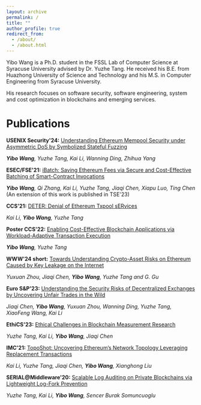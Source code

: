 ```yaml
---
layout: archive
permalink: /
title: ""
author_profile: true
redirect_from: 
  - /about/
  - /about.html
---
```



Yibo Wang is a Ph.D. student in the FSSL Lab of Computer Science at Syracuse University advised by Dr. Yuzhe Tang. He received his B.E. from Huazhong University of Science and Technology and his M.S. in Computer Engineering from Syracuse University. 

His research focuses on software security, software engineering, system and cost optimization in blockchains and emerging services.

Publications
======

**USENIX Security'24:** <span style="text-decoration: underline;">Understanding Ethereum Mempool Security under Asymmetric DoS by Symbolized Stateful Fuzzing</span>

_**Yibo Wang**, Yuzhe Tang, Kai Li, Wanning Ding, Zhihua Yang_


**ESEC/FSE'21:** <span style="text-decoration: underline;">iBatch: Saving Ethereum Fees via Secure and Cost-Effective Batching of Smart-Contract Invocations</span> 

_**Yibo Wang**, Qi Zhang, Kai Li, Yuzhe Tang, Jiaqi Chen, Xiapu Luo, Ting Chen_ (An extension of this work is published in TSE'23)


**CCS'21:** <span style="text-decoration: underline;">DETER: Denial of Ethereum Txpool sERvices</span> 

_Kai Li, **Yibo Wang**, Yuzhe Tang_


**Poster CCS'22:** <span style="text-decoration: underline;">Enabling Cost-Effective Blockchain Applications via Workload-Adaptive Transaction Execution</span>

_**Yibo Wang**, Yuzhe Tang_


**WWW'24 short:** <span style="text-decoration: underline;">Towards Understanding Crypto-Asset Risks on Ethereum Caused by Key Leakage on the Internet</span>

_Yuxuan Zhou, Jiaqi Chen, **Yibo Wang**, Yuzhe Tang and G. Gu_


**Euro S&P'23:** <span style="text-decoration: underline;">Understanding the Security Risks of Decentralized Exchanges by Uncovering Unfair Trades in the Wild</span>

_Jiaqi Chen, **Yibo Wang**, Yuxuan Zhou, Wanning Ding, Yuzhe Tang, XiaoFeng Wang, Kai Li_


**EthiCS'23:** <span style="text-decoration: underline;">Ethical Challenges in Blockchain Measurement Research</span>

_Yuzhe Tang, Kai Li, **Yibo Wang**, Jiaqi Chen_


**IMC'21:** <span style="text-decoration: underline;">TopoShot: Uncovering Ethereum’s Network Topology Leveraging Replacement Transactions</span>

_Kai Li, Yuzhe Tang, Jiaqi Chen, **Yibo Wang**, Xianghong Liu_


**SERIAL@Middleware'20:** <span style="text-decoration: underline;">Scalable Log Auditing on Private Blockchains via Lightweight Log-Fork Prevention</span>

_Yuzhe Tang, Kai Li, **Yibo Wang**, Sencer Burak Somuncuoglu_





